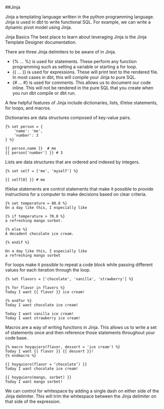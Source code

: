 ##Jinja 

Jinja a templating language written in the python programming language. Jinja is used in dbt to write functional SQL. For example, we can write a dynamic pivot model using Jinja.

Jinja Basics
The best place to learn about leveraging Jinja is the Jinja Template Designer documentation.

There are three Jinja delimiters to be aware of in Jinja.

- {% … %} is used for statements. These perform any function programming such as setting a variable or starting a for loop.
- {{ … }} is used for expressions. These will print text to the rendered file. In most cases in dbt, this will compile your Jinja to pure SQL.
- {# … #} is used for comments. This allows us to document our code inline. This will not be rendered in the pure SQL that you create when you run dbt compile or dbt run.

A few helpful features of Jinja include dictionaries, lists, if/else statements, for loops, and macros.

Dictionaries are data structures composed of key-value pairs. 
```jinja
{% set person = {
    'name': 'me',
    'number': 3
} %}

{{ person.name }}  # me
{{ person['number'] }} # 3
```
Lists are data structures that are ordered and indexed by integers. 
```jinja
{% set self = ['me', 'myself'] %}

{{ self[0] }} # me
```
If/else statements are control statements that make it possible to provide instructions for a computer to make decisions based on clear criteria. 
```jinja
{% set temperature = 80.0 %}
On a day like this, I especially like

{% if temperature > 70.0 %}
a refreshing mango sorbet.

{% else %}
A decadent chocolate ice cream.

{% endif %}

On a day like this, I especially like
a refreshing mango sorbet
```
For loops make it possible to repeat a code block while passing different values for each iteration through the loop.
```jinja
{% set flavors = ['chocolate', 'vanilla', 'strawberry'] %}

{% for flavor in flavors %}
Today I want {{ flavor }} ice cream!

{% endfor %}
Today I want chocolate ice cream!

Today I want vanilla ice cream!
Today I want strawberry ice cream!
```
Macros are a way of writing functions in Jinja. This allows us to write a set of statements once and then reference those statements throughout your code base.
```jinja
{% macro hoyquiero(flavor, dessert = 'ice cream') %}
Today I want {{ flavor }} {{ dessert }}!
{% endmacro %}

{{ hoyquiero(flavor = ‘chocolate’) }}
Today I want chocolate ice cream!

{{ hoyquiero(mango, sorbet) }}
Today I want mango sorbet!
```
We can control for whitespace by adding a single dash on either side of the Jinja delimiter. This will trim the whitespace between the Jinja delimiter on that side of the expression.
```jinja

```





